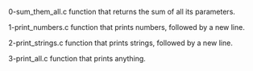 0-sum_them_all.c	 function that returns the sum of all its parameters.

1-print_numbers.c	 function that prints numbers, followed by a new line.

2-print_strings.c	 function that prints strings, followed by a new line.

3-print_all.c		 function that prints anything.
